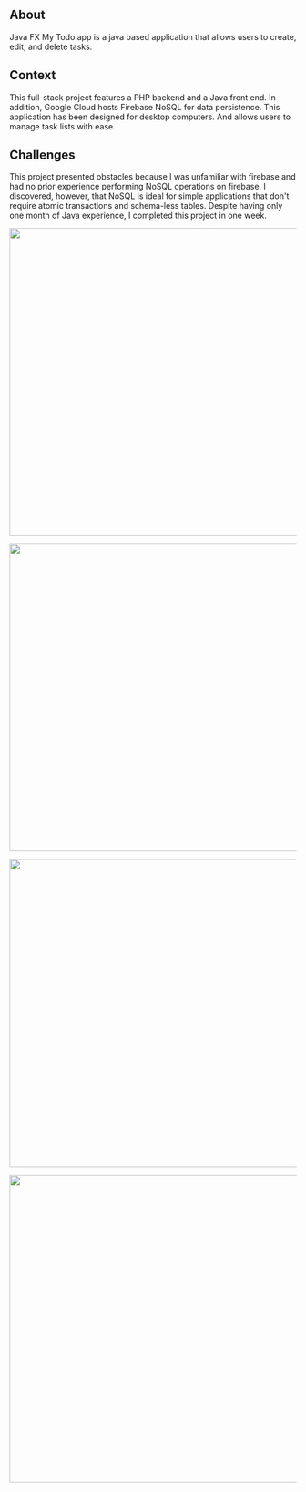 ## About
Java FX My Todo app is a java based application that allows users to create, edit, and delete tasks.
## Context

This full-stack project features a PHP backend and a Java front end. In addition, Google Cloud hosts Firebase NoSQL for data persistence. This application has been designed for desktop computers. And allows users to manage task lists with ease.

## Challenges

This project presented obstacles because I was unfamiliar with firebase and had no prior experience performing NoSQL operations on firebase. I discovered, however, that NoSQL is ideal for simple applications that don't require atomic transactions and schema-less tables. Despite having only one month of Java experience, I completed this project in one week.

<p align="center" width="100%">
<img
      src="https://jtagaca.live/images/JavaFXTodo.gif"
      height=540px width=1080px
   />
      </p>

<p align="center" width="100%">
   <img
       src="https://jtagaca.live/images/JavaFX1.png"
      height=540px width=1080px
   />
       </p>

   <p align="center" width="100%">
   <img
       src="https://jtagaca.live/images/JavaFX2.png"
      height=540px width=1080px
   />
      </p>
<p align="center" width="100%">
<img
      src="https://jtagaca.live/images/JavaFX3.png"
      height=540px width=1080px
   />
      </p>


